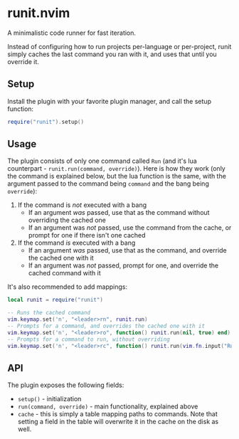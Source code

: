 # runit.nvim

A minimalistic code runner for fast iteration.

Instead of configuring how to run projects per-language or per-project, runit simply caches the last command you ran with it, and uses that until you override it.

## Setup

Install the plugin with your favorite plugin manager, and call the setup function:
```lua
require("runit").setup()
```

## Usage

The plugin consists of only one command called `Run` (and it's lua counterpart - `runit.run(command, override)`). Here is how they work (only the command is explained below, but the lua function is the same, with the argument passed to the command being `command` and the bang being `override`):

1. If the command is *not* executed with a bang
    - If an argument *was* passed, use that as the command without overriding the cached one
    - If an argument was *not* passed, use the command from the cache, or prompt for one if there isn't one cached
2. If the command *is* executed with a bang
    - If an argument *was* passed, use that as the command, and override the cached one with it
    - If an argument was *not* passed, prompt for one, and override the cached command with it

It's also recommended to add mappings:

```lua
local runit = require("runit")

-- Runs the cached command
vim.keymap.set('n', "<leader>rn", runit.run)
-- Prompts for a command, and overrides the cached one with it
vim.keymap.set('n', "<leader>ro", function() runit.run(nil, true) end)
-- Prompts for a command to run, without overriding
vim.keymap.set('n', "<leader>rc", function() runit.run(vim.fn.input("Run command: "), false) end)
```

## API

The plugin exposes the following fields:
- `setup()` - initialization
- `run(command, override)` - main functionality, explained above
- `cache` - this is simply a table mapping paths to commands. Note that setting a field in the table will overwrite it in the cache on the disk as well.

